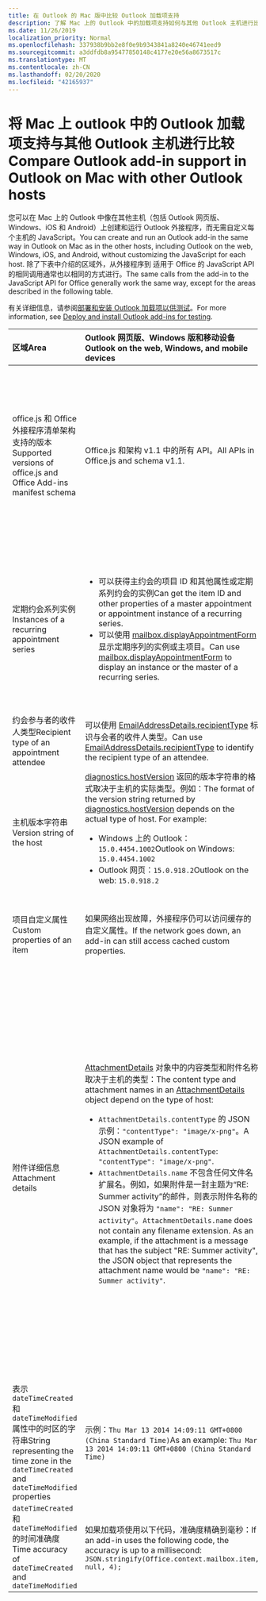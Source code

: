 ```yaml
---
title: 在 Outlook 的 Mac 版中比较 Outlook 加载项支持
description: 了解 Mac 上的 Outlook 中的加载项支持如何与其他 Outlook 主机进行比较。
ms.date: 11/26/2019
localization_priority: Normal
ms.openlocfilehash: 337938b9bb2e8f0e9b9343841a8240e46741eed9
ms.sourcegitcommit: a3ddfdb8a95477850148c4177e20e56a8673517c
ms.translationtype: MT
ms.contentlocale: zh-CN
ms.lasthandoff: 02/20/2020
ms.locfileid: "42165937"
---
```

# <a name="compare-outlook-add-in-support-in-outlook-on-mac-with-other-outlook-hosts"></a><span data-ttu-id="aa36c-103">将 Mac 上 outlook 中的 Outlook 加载项支持与其他 Outlook 主机进行比较</span><span class="sxs-lookup"><span data-stu-id="aa36c-103">Compare Outlook add-in support in Outlook on Mac with other Outlook hosts</span></span>

<span data-ttu-id="aa36c-104">您可以在 Mac 上的 Outlook 中像在其他主机（包括 Outlook 网页版、Windows、iOS 和 Android）上创建和运行 Outlook 外接程序，而无需自定义每个主机的 JavaScript。</span><span class="sxs-lookup"><span data-stu-id="aa36c-104">You can create and run an Outlook add-in the same way in Outlook on Mac as in the other hosts, including Outlook on the web, Windows, iOS, and Android, without customizing the JavaScript for each host.</span></span> <span data-ttu-id="aa36c-105">除了下表中介绍的区域外，从外接程序到 适用于 Office 的 JavaScript API 的相同调用通常也以相同的方式进行。</span><span class="sxs-lookup"><span data-stu-id="aa36c-105">The same calls from the add-in to the JavaScript API for Office generally work the same way, except for the areas described in the following table.</span></span>

<span data-ttu-id="aa36c-106">有关详细信息，请参阅[部署和安装 Outlook 加载项以供测试](testing-and-tips.md)。</span><span class="sxs-lookup"><span data-stu-id="aa36c-106">For more information, see [Deploy and install Outlook add-ins for testing](testing-and-tips.md).</span></span>

| <span data-ttu-id="aa36c-107">区域</span><span class="sxs-lookup"><span data-stu-id="aa36c-107">Area</span></span> | <span data-ttu-id="aa36c-108">Outlook 网页版、Windows 版和移动设备</span><span class="sxs-lookup"><span data-stu-id="aa36c-108">Outlook on the web, Windows, and mobile devices</span></span> | <span data-ttu-id="aa36c-109">Mac 版 Outlook</span><span class="sxs-lookup"><span data-stu-id="aa36c-109">Outlook on Mac</span></span> |
|:-----|:-----|:-----|
| <span data-ttu-id="aa36c-110">office.js 和 Office 外接程序清单架构支持的版本</span><span class="sxs-lookup"><span data-stu-id="aa36c-110">Supported versions of office.js and Office Add-ins manifest schema</span></span> | <span data-ttu-id="aa36c-111">Office.js 和架构 v1.1 中的所有 API。</span><span class="sxs-lookup"><span data-stu-id="aa36c-111">All APIs in Office.js and schema v1.1.</span></span> | <span data-ttu-id="aa36c-112">Office.js 和架构 v1.1 中的所有 API。</span><span class="sxs-lookup"><span data-stu-id="aa36c-112">All APIs in Office.js and schema v1.1.</span></span><br><br><span data-ttu-id="aa36c-113">**注意**： Mac 上的 Outlook 不支持保存会议。</span><span class="sxs-lookup"><span data-stu-id="aa36c-113">**NOTE**: Outlook on Mac does not support saving a meeting.</span></span> <span data-ttu-id="aa36c-114">在撰写模式下，无法从会议调用 `saveAsync` 方法。</span><span class="sxs-lookup"><span data-stu-id="aa36c-114">The `saveAsync` method fails when called from a meeting in compose mode.</span></span> <span data-ttu-id="aa36c-115">若需解决办法，请参阅[无法在 Outlook for Mac 中使用 Office JS API 将会议另存为草稿](https://support.microsoft.com/help/4505745)。</span><span class="sxs-lookup"><span data-stu-id="aa36c-115">See [Cannot save a meeting as a draft in Outlook for Mac by using Office JS API](https://support.microsoft.com/help/4505745) for a workaround.</span></span> |
| <span data-ttu-id="aa36c-116">定期约会系列实例</span><span class="sxs-lookup"><span data-stu-id="aa36c-116">Instances of a recurring appointment series</span></span> | <ul><li><span data-ttu-id="aa36c-117">可以获得主约会的项目 ID 和其他属性或定期系列约会的实例</span><span class="sxs-lookup"><span data-stu-id="aa36c-117">Can get the item ID and other properties of a master appointment or appointment instance of a recurring series.</span></span></li><li><span data-ttu-id="aa36c-118">可以使用 [mailbox.displayAppointmentForm](../reference/objectmodel/preview-requirement-set/office.context.mailbox.md#methods) 显示定期序列的实例或主项目。</span><span class="sxs-lookup"><span data-stu-id="aa36c-118">Can use [mailbox.displayAppointmentForm](../reference/objectmodel/preview-requirement-set/office.context.mailbox.md#methods) to display an instance or the master of a recurring series.</span></span></li></ul> | <ul><li><span data-ttu-id="aa36c-119">可以获得主约会的项目 ID 和其他属性，但无法获得定期系列约会的实例</span><span class="sxs-lookup"><span data-stu-id="aa36c-119">Can get the item ID and other properties of the master appointment, but not those of an instance of a recurring series.</span></span></li><li><span data-ttu-id="aa36c-p103">可以显示定期系列的主约会。不显示项目 ID 和定期系列的实例。</span><span class="sxs-lookup"><span data-stu-id="aa36c-p103">Can display the master appointment of a recurring series. Without the item ID, cannot display an instance of a recurring series.</span></span></li></ul> |
| <span data-ttu-id="aa36c-122">约会参与者的收件人类型</span><span class="sxs-lookup"><span data-stu-id="aa36c-122">Recipient type of an appointment attendee</span></span> | <span data-ttu-id="aa36c-123">可以使用 [EmailAddressDetails.recipientType](/javascript/api/outlook/office.emailaddressdetails#recipienttype) 标识与会者的收件人类型。</span><span class="sxs-lookup"><span data-stu-id="aa36c-123">Can use [EmailAddressDetails.recipientType](/javascript/api/outlook/office.emailaddressdetails#recipienttype) to identify the recipient type of an attendee.</span></span> | <span data-ttu-id="aa36c-124">`EmailAddressDetails.recipientType` 为约会与会者返回 `undefined`。</span><span class="sxs-lookup"><span data-stu-id="aa36c-124">`EmailAddressDetails.recipientType` returns `undefined` for appointment attendees.</span></span> |
| <span data-ttu-id="aa36c-125">主机版本字符串</span><span class="sxs-lookup"><span data-stu-id="aa36c-125">Version string of the host</span></span> | <span data-ttu-id="aa36c-p104">[diagnostics.hostVersion](/javascript/api/outlook/office.diagnostics#hostversion) 返回的版本字符串的格式取决于主机的实际类型。例如：</span><span class="sxs-lookup"><span data-stu-id="aa36c-p104">The format of the version string returned by [diagnostics.hostVersion](/javascript/api/outlook/office.diagnostics#hostversion) depends on the actual type of host. For example:</span></span><ul><li><span data-ttu-id="aa36c-128">Windows 上的 Outlook：`15.0.4454.1002`</span><span class="sxs-lookup"><span data-stu-id="aa36c-128">Outlook on Windows: `15.0.4454.1002`</span></span></li><li><span data-ttu-id="aa36c-129">Outlook 网页：`15.0.918.2`</span><span class="sxs-lookup"><span data-stu-id="aa36c-129">Outlook on the web: `15.0.918.2`</span></span></li></ul> |<span data-ttu-id="aa36c-130">Outlook on Mac `Diagnostics.hostVersion`上返回的版本字符串的示例：`15.0 (140325)`</span><span class="sxs-lookup"><span data-stu-id="aa36c-130">An example of the version string returned by `Diagnostics.hostVersion` on Outlook on Mac: `15.0 (140325)`</span></span> |
| <span data-ttu-id="aa36c-131">项目自定义属性</span><span class="sxs-lookup"><span data-stu-id="aa36c-131">Custom properties of an item</span></span> | <span data-ttu-id="aa36c-132">如果网络出现故障，外接程序仍可以访问缓存的自定义属性。</span><span class="sxs-lookup"><span data-stu-id="aa36c-132">If the network goes down, an add-in can still access cached custom properties.</span></span> | <span data-ttu-id="aa36c-133">由于 Mac 上的 Outlook 不缓存自定义属性，因此，如果网络出现故障，外接程序将无法访问它们。</span><span class="sxs-lookup"><span data-stu-id="aa36c-133">Because Outlook on Mac does not cache custom properties, if the network goes down, add-ins would not be able to access them.</span></span> |
| <span data-ttu-id="aa36c-134">附件详细信息</span><span class="sxs-lookup"><span data-stu-id="aa36c-134">Attachment details</span></span> | <span data-ttu-id="aa36c-135">[AttachmentDetails](/javascript/api/outlook/office.attachmentdetails) 对象中的内容类型和附件名称取决于主机的类型：</span><span class="sxs-lookup"><span data-stu-id="aa36c-135">The content type and attachment names in an [AttachmentDetails](/javascript/api/outlook/office.attachmentdetails) object depend on the type of host:</span></span><ul><li><span data-ttu-id="aa36c-136">`AttachmentDetails.contentType` 的 JSON 示例：`"contentType": "image/x-png"`。</span><span class="sxs-lookup"><span data-stu-id="aa36c-136">A JSON example of `AttachmentDetails.contentType`: `"contentType": "image/x-png"`.</span></span> </li><li><span data-ttu-id="aa36c-p105">`AttachmentDetails.name` 不包含任何文件名扩展名。例如，如果附件是一封主题为“RE: Summer activity”的邮件，则表示附件名称的 JSON 对象将为 `"name": "RE: Summer activity"`。</span><span class="sxs-lookup"><span data-stu-id="aa36c-p105">`AttachmentDetails.name` does not contain any filename extension. As an example, if the attachment is a message that has the subject "RE: Summer activity", the JSON object that represents the attachment name would be `"name": "RE: Summer activity"`.</span></span></li></ul> | <ul><li><span data-ttu-id="aa36c-139">`AttachmentDetails.contentType` 的 JSON 示例：`"contentType" "image/png"`</span><span class="sxs-lookup"><span data-stu-id="aa36c-139">A JSON example of `AttachmentDetails.contentType`: `"contentType" "image/png"`</span></span></li><li><span data-ttu-id="aa36c-p106">`AttachmentDetails.name` 始终包含一个文件名扩展名。作为邮件项目的附件包含 .eml 扩展名，约会包含 .ics 扩展名。例如，如果附件是主题为“RE: Summer activity”的电子邮件，那么表示附件名称的 JSON 对象为 `"name": "RE: Summer activity.eml"`。</span><span class="sxs-lookup"><span data-stu-id="aa36c-p106">`AttachmentDetails.name` always includes a filename extension. Attachments that are mail items have a .eml extension, and appointments have a .ics extension. As an example, if an attachment is an email with the subject "RE: Summer activity", the JSON object that represents the attachment name would be `"name": "RE: Summer activity.eml"`.</span></span><p><span data-ttu-id="aa36c-143">**注意：** 如果以编程方式附加（例如通过加载项）不带扩展名的文件，`AttachmentDetails.name` 将不会在文件名中包含扩展名。</span><span class="sxs-lookup"><span data-stu-id="aa36c-143">**NOTE**: If a file is programmatically attached (e.g through an add-in) without an extension then the `AttachmentDetails.name`  will not contain the extension as part of filename.</span></span></p></li></ul> |
| <span data-ttu-id="aa36c-144">表示 `dateTimeCreated` 和 `dateTimeModified` 属性中的时区的字符串</span><span class="sxs-lookup"><span data-stu-id="aa36c-144">String representing the time zone in the `dateTimeCreated` and `dateTimeModified` properties</span></span> |<span data-ttu-id="aa36c-145">示例：`Thu Mar 13 2014 14:09:11 GMT+0800 (China Standard Time)`</span><span class="sxs-lookup"><span data-stu-id="aa36c-145">As an example: `Thu Mar 13 2014 14:09:11 GMT+0800 (China Standard Time)`</span></span> | <span data-ttu-id="aa36c-146">示例：`Thu Mar 13 2014 14:09:11 GMT+0800 (CST)`</span><span class="sxs-lookup"><span data-stu-id="aa36c-146">As an example: `Thu Mar 13 2014 14:09:11 GMT+0800 (CST)`</span></span> |
| <span data-ttu-id="aa36c-147">`dateTimeCreated` 和 `dateTimeModified` 的时间准确度</span><span class="sxs-lookup"><span data-stu-id="aa36c-147">Time accuracy of `dateTimeCreated` and `dateTimeModified`</span></span> | <span data-ttu-id="aa36c-148">如果加载项使用以下代码，准确度精确到毫秒：</span><span class="sxs-lookup"><span data-stu-id="aa36c-148">If an add-in uses the following code, the accuracy is up to a millisecond:</span></span><br/>`JSON.stringify(Office.context.mailbox.item, null, 4);`| <span data-ttu-id="aa36c-149">准确度精确到秒。</span><span class="sxs-lookup"><span data-stu-id="aa36c-149">The accuracy is up to only a second.</span></span> |

